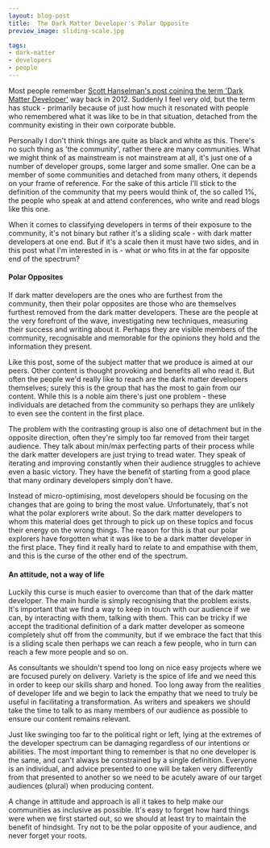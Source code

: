 ```yaml
---
layout: blog-post
title:  The Dark Matter Developer's Polar Opposite
preview_image: sliding-scale.jpg

tags:
- dark-matter
- developers
- people
---
```


Most people remember [Scott Hanselman's post coining the term 'Dark Matter Developer'](http://www.hanselman.com/blog/DarkMatterDevelopersTheUnseen99.aspx) way back in 2012. Suddenly I feel very old, but the term has stuck - primarily because of just how much it resonated with people who remembered what it was like to be in that situation, detached from the community existing in their own corporate bubble.

Personally I don't think things are quite as black and white as this. There's no such thing as 'the community', rather there are many communities. What we might think of as mainstream is not mainstream at all, it's just one of a number of developer groups, some larger and some smaller. One can be a member of some communities and detached from many others, it depends on your frame of reference. For the sake of this article I'll stick to the definition of the community that my peers would think of, the so called 1%, the people who speak at and attend conferences, who write and read blogs like this one.

When it comes to classifying developers in terms of their exposure to the community, it's not binary but rather it's a sliding scale - with dark matter developers at one end.  But if it's a scale then it must have two sides, and in this post what I'm interested in is - what or who fits in at the far opposite end of the spectrum?

<!--more-->
#### Polar Opposites

If dark matter developers are the ones who are furthest from the community, then their polar opposites are those who are themselves furthest removed from the dark matter developers. These are the people at the very forefront of the wave, investigating new techniques, measuring their success and writing about it. Perhaps they are visible members of the community, recognisable and memorable for the opinions they hold and the information they present.

Like this post, some of the subject matter that we produce is aimed at our peers. Other content is thought provoking and benefits all who read it. But often the people we'd really like to reach are the dark matter developers themselves; surely this is the group that has the most to gain from our content. While this is a noble aim there's just one problem - these individuals are detached from the community so perhaps they are unlikely to even see the content in the first place. 

The problem with the contrasting group is also one of detachment but in the opposite direction, often they're simply too far removed from their target audience. They talk about min/max perfecting parts of their process while the dark matter developers are just trying to tread water. They speak of iterating and improving constantly when their audience struggles to achieve even a basic victory. They have the benefit of starting from a good place that many ordinary developers simply don't have.

Instead of micro-optimising, most developers should be focusing on the changes that are going to bring the most value. Unfortunately, that's not what the polar explorers write about. So the dark matter developers to whom this material does get through to pick up on these topics and focus their energy on the wrong things. The reason for this is that our polar explorers have forgotten what it was like to be a dark matter developer in the first place. They find it really hard to relate to and empathise with them, and this is the curse of the other end of the spectrum.

#### An attitude, not a way of life

Luckily this curse is much easier to overcome than that of the dark matter developer. The main hurdle is simply recognising that the problem exists. It's important that we find a way to keep in touch with our audience if we can, by interacting with them, talking with them. This can be tricky if we accept the traditional definition of a dark matter developer as someone completely shut off from the community, but if we embrace the fact that this is a sliding scale then perhaps we can reach a few people, who in turn can reach a few more people and so on.

As consultants we shouldn't spend too long on nice easy projects where we are focused purely on delivery. Variety is the spice of life and we need this in order to keep our skills sharp and honed. Too long away from the realities of developer life and we begin to lack the empathy that we need to truly be useful in facilitating a transformation. As writers and speakers we should take the time to talk to as many members of our audience as possible to ensure our content remains relevant.

Just like swinging too far to the political right or left, lying at the extremes of the developer spectrum can be damaging regardless of our intentions or abilities. The most important thing to remember is that no one developer is the same, and can't always be constrained by a single definition. Everyone is an individual, and advice presented to one will be taken very differently from that presented to another so we need to be acutely aware of our target audiences (plural) when producing content.

A change in attitude and approach is all it takes to help make our communities as inclusive as possible. It's easy to forget how hard things were when we first started out, so we should at least try to maintain the benefit of hindsight. Try not to be the polar opposite of your audience, and never forget your roots.
